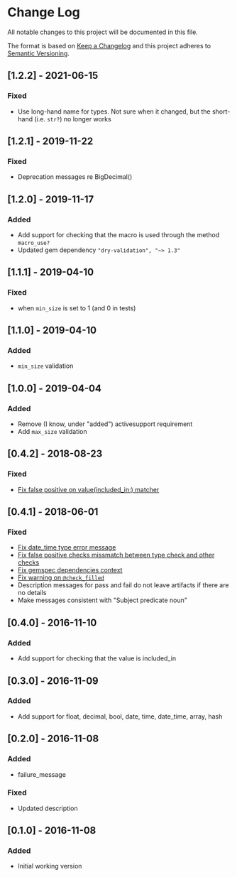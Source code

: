 # Change Log
All notable changes to this project will be documented in this file.

The format is based on [Keep a Changelog](http://keepachangelog.com/)
and this project adheres to [Semantic Versioning](http://semver.org/).

## [1.2.2] - 2021-06-15
### Fixed
- Use long-hand name for types. Not sure when it changed, but the short-hand
(i.e. `str?`) no longer works

## [1.2.1] - 2019-11-22
### Fixed
- Deprecation messages re BigDecimal()

## [1.2.0] - 2019-11-17
### Added
- Add support for checking that the macro is used through the method `macro_use?`
- Updated gem dependency `"dry-validation", "~> 1.3"`

## [1.1.1] - 2019-04-10
### Fixed
- when `min_size` is set to 1 (and 0 in tests)

## [1.1.0] - 2019-04-10
### Added
- `min_size` validation

## [1.0.0] - 2019-04-04
### Added
- Remove (I know, under "added") activesupport requirement
- Add `max_size` validation

## [0.4.2] - 2018-08-23
### Fixed
- [Fix false positive on value(included_in:) matcher](https://github.com/bloom-solutions/dry-validation-matchers/pull/10)

## [0.4.1] - 2018-06-01
### Fixed
- [Fix date_time type error message](https://github.com/bloom-solutions/dry-validation-matchers/pull/9)
- [Fix false positive checks missmatch between type check and other checks](https://github.com/bloom-solutions/dry-validation-matchers/pull/9)
- [Fix gemspec dependencies context](https://github.com/bloom-solutions/dry-validation-matchers/pull/8)
- [Fix warning on `@check_filled`](https://github.com/bloom-solutions/dry-validation-matchers/pull/7)
- Description messages for pass and fail do not leave artifacts if there are no details
- Make messages consistent with "Subject predicate noun"

## [0.4.0] - 2016-11-10
### Added
- Add support for checking that the value is included_in

## [0.3.0] - 2016-11-09
### Added
- Add support for float, decimal, bool, date, time, date_time, array, hash

## [0.2.0] - 2016-11-08
### Added
- failure_message

### Fixed
- Updated description

## [0.1.0] - 2016-11-08
### Added
- Initial working version

